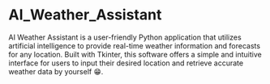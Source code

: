 # AI_Weather_Assistant
AI Weather Assistant is a user-friendly Python application that utilizes artificial intelligence to provide real-time weather information and forecasts for any location. Built with Tkinter, this software offers a simple and intuitive interface for users to input their desired location and retrieve accurate weather data by yourself 😁.
